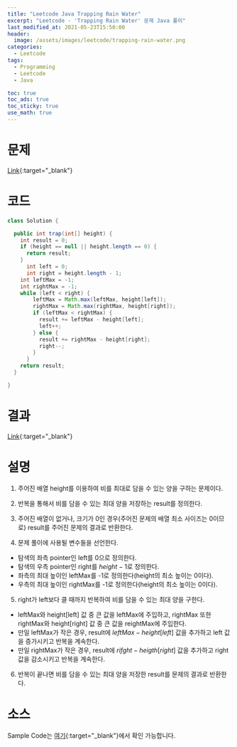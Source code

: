 ```yaml
---
title: "Leetcode Java Trapping Rain Water"
excerpt: "Leetcode - 'Trapping Rain Water' 문제 Java 풀이"
last_modified_at: 2021-05-23T15:50:00
header:
  image: /assets/images/leetcode/trapping-rain-water.png
categories:
  - Leetcode
tags:
  - Programming
  - Leetcode
  - Java

toc: true
toc_ads: true
toc_sticky: true
use_math: true
---
```

# 문제
[Link](https://leetcode.com/problems/trapping-rain-water/){:target="_blank"}

# 코드
```java
class Solution {

  public int trap(int[] height) {
    int result = 0;
    if (height == null || height.length == 0) {
      return result;
    }
      int left = 0;
      int right = height.length - 1;
    int leftMax = -1;
    int rightMax = -1;
    while (left < right) {
        leftMax = Math.max(leftMax, height[left]);
        rightMax = Math.max(rightMax, height[right]);
        if (leftMax < rightMax) {
          result += leftMax - height[left];
          left++;
        } else {
          result += rightMax - height[right];
          right--;
        }
      }
    return result;
  }

}
```

# 결과
[Link](https://leetcode.com/submissions/detail/497010956/){:target="_blank"}

# 설명
1. 주어진 배열 height를 이용하여 비를 최대로 담을 수 있는 양을 구하는 문제이다.

2. 반복을 통해서 비를 담을 수 있는 최대 양을 저장하는 result를 정의한다.

3. 주어진 배열이 없거나, 크기가 0인 경우(주어진 문제의 배열 최소 사이즈는 0이므로) result를 주어진 문제의 결과로 반환한다.

4. 문제 풀이에 사용될 변수들을 선언한다.
- 탐색의 좌측 pointer인 left를 0으로 정의한다.
- 탐색의 우측 pointer인 right를 $height - 1$로 정의한다.
- 좌측의 최대 높이인 leftMax를 -1로 정의한다(height의 최소 높이는 0이다).
- 우측의 최대 높이인 rightMax를 -1로 정의한다(height의 최소 높이는 0이다).

5. right가 left보다 클 때까지 반복하여 비를 담을 수 있는 최대 양을 구한다.
- leftMax와 height[left] 값 중 큰 값을 leftMax에 주입하고, rightMax 또한 rightMax와 height[right] 값 중 큰 값을 reightMax에 주입한다.
- 만일 leftMax가 작은 경우, result에 $leftMax - height[left]$ 값을 추가하고 left 값을 증가시키고 반복을 계속한다.
- 만일 rightMax가 작은 경우, result에 $rifght - heigth[right]$ 값을 추가하고 right 값을 감소시키고 반복을 계속한다.

6. 반복이 끝나면 비를 담을 수 있는 최대 양을 저장한 result를 문제의 결과로 반환한다.

# 소스
Sample Code는 [여기](https://github.com/GracefulSoul/leetcode/blob/master/src/main/java/gracefulsoul/problems/TrappingRainWater.java){:target="_blank"}에서 확인 가능합니다.